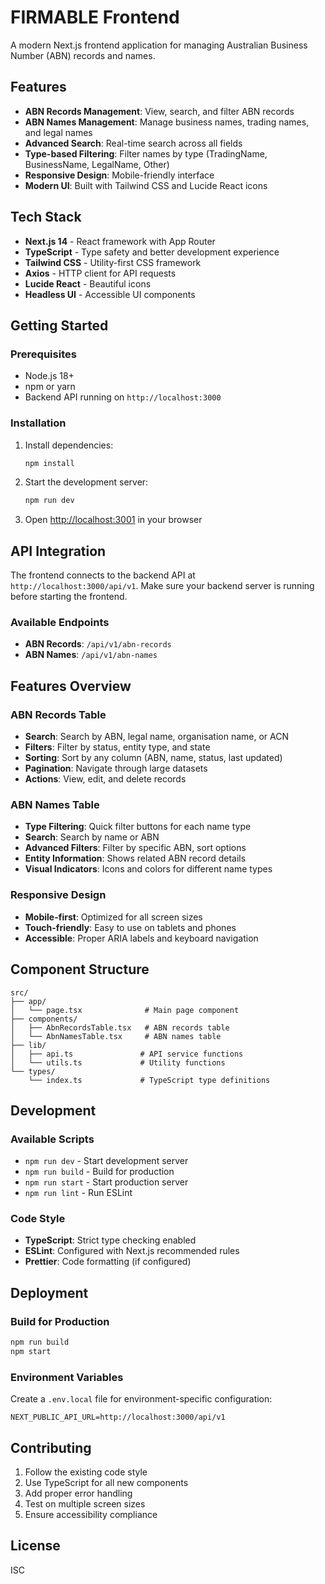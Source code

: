 # FIRMABLE Frontend

A modern Next.js frontend application for managing Australian Business Number (ABN) records and names.

## Features

- **ABN Records Management**: View, search, and filter ABN records
- **ABN Names Management**: Manage business names, trading names, and legal names
- **Advanced Search**: Real-time search across all fields
- **Type-based Filtering**: Filter names by type (TradingName, BusinessName, LegalName, Other)
- **Responsive Design**: Mobile-friendly interface
- **Modern UI**: Built with Tailwind CSS and Lucide React icons

## Tech Stack

- **Next.js 14** - React framework with App Router
- **TypeScript** - Type safety and better development experience
- **Tailwind CSS** - Utility-first CSS framework
- **Axios** - HTTP client for API requests
- **Lucide React** - Beautiful icons
- **Headless UI** - Accessible UI components

## Getting Started

### Prerequisites

- Node.js 18+
- npm or yarn
- Backend API running on `http://localhost:3000`

### Installation

1. Install dependencies:

   ```bash
   npm install
   ```

2. Start the development server:

   ```bash
   npm run dev
   ```

3. Open [http://localhost:3001](http://localhost:3001) in your browser

## API Integration

The frontend connects to the backend API at `http://localhost:3000/api/v1`. Make sure your backend server is running before starting the frontend.

### Available Endpoints

- **ABN Records**: `/api/v1/abn-records`
- **ABN Names**: `/api/v1/abn-names`

## Features Overview

### ABN Records Table

- **Search**: Search by ABN, legal name, organisation name, or ACN
- **Filters**: Filter by status, entity type, and state
- **Sorting**: Sort by any column (ABN, name, status, last updated)
- **Pagination**: Navigate through large datasets
- **Actions**: View, edit, and delete records

### ABN Names Table

- **Type Filtering**: Quick filter buttons for each name type
- **Search**: Search by name or ABN
- **Advanced Filters**: Filter by specific ABN, sort options
- **Entity Information**: Shows related ABN record details
- **Visual Indicators**: Icons and colors for different name types

### Responsive Design

- **Mobile-first**: Optimized for all screen sizes
- **Touch-friendly**: Easy to use on tablets and phones
- **Accessible**: Proper ARIA labels and keyboard navigation

## Component Structure

```
src/
├── app/
│   └── page.tsx              # Main page component
├── components/
│   ├── AbnRecordsTable.tsx   # ABN records table
│   └── AbnNamesTable.tsx     # ABN names table
├── lib/
│   ├── api.ts               # API service functions
│   └── utils.ts             # Utility functions
└── types/
    └── index.ts             # TypeScript type definitions
```

## Development

### Available Scripts

- `npm run dev` - Start development server
- `npm run build` - Build for production
- `npm run start` - Start production server
- `npm run lint` - Run ESLint

### Code Style

- **TypeScript**: Strict type checking enabled
- **ESLint**: Configured with Next.js recommended rules
- **Prettier**: Code formatting (if configured)

## Deployment

### Build for Production

```bash
npm run build
npm start
```

### Environment Variables

Create a `.env.local` file for environment-specific configuration:

```env
NEXT_PUBLIC_API_URL=http://localhost:3000/api/v1
```

## Contributing

1. Follow the existing code style
2. Use TypeScript for all new components
3. Add proper error handling
4. Test on multiple screen sizes
5. Ensure accessibility compliance

## License

ISC
